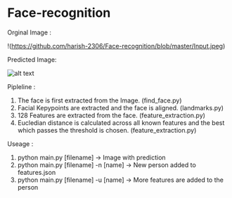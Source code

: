 # Face-recognition

Orginal Image : 

!(https://github.com/harish-2306/Face-recognition/blob/master/Input.jpeg)

Predicted Image:

![alt text](http://url/to/img.png)


Pipleline : 

1. The face is first extracted from the Image. (find_face.py)
2. Facial Kepypoints are extracted and the face is aligned. (landmarks.py)
3. 128 Features are extracted from the face. (feature_extraction.py)
4. Eucledian distance is calculated across all known features and the best which passes the threshold is chosen. (feature_extraction.py)

Useage :
1. python main.py [filename] -> Image with prediction
2. python main.py [filename] -n [name] -> New person added to features.json
3. python main.py [filename] -u [name] -> More features are added to the person

